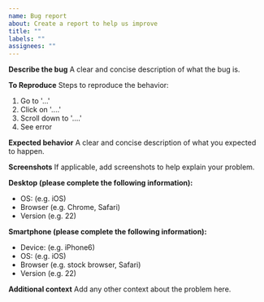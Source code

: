 ```yaml
---
name: Bug report
about: Create a report to help us improve
title: ""
labels: ""
assignees: ""
---
```


**Describe the bug**
A clear and concise description of what the bug is.

**To Reproduce**
Steps to reproduce the behavior:

1. Go to '...'
2. Click on '....'
3. Scroll down to '....'
4. See error

**Expected behavior**
A clear and concise description of what you expected to happen.

**Screenshots**
If applicable, add screenshots to help explain your problem.

**Desktop (please complete the following information):**

- OS: (e.g. iOS)
- Browser (e.g. Chrome, Safari)
- Version (e.g. 22)

**Smartphone (please complete the following information):**

- Device: (e.g. iPhone6)
- OS: (e.g. iOS)
- Browser (e.g. stock browser, Safari)
- Version (e.g. 22)

**Additional context**
Add any other context about the problem here.
